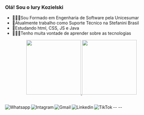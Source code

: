 ### Olá! Sou o Iury Kozielski


- 👨🏻‍🎓Sou Formado em Engenharia de Software pela Unicesumar
- 🚀Atualmente trabalho como Suporte Técnico na Stefanini Brasil
- 📖Estudando html, CSS, JS e Java
- 👨🏻‍💻Tenho muita vontade de aprender sobre as tecnologias 

<div align="center">
  <a href="https://github.com/ikozielski">
  <img height="180em" src="https://github-readme-stats.vercel.app/api?username=ikozielski&show_icons=true&theme=dark&include_all_commits=true&count_private=true"/>
  <img height="180em" src="https://github-readme-stats.vercel.app/api/top-langs/?username=ikozielski&layout=compact&langs_count=7&theme=dark"/>
</div>

  ##

 <div> 
  <a target="_blank" href="https://api.whatsapp.com/send?phone=5544984643755">
    <img align="left" alt="Whatsapp"  src="https://img.shields.io/badge/WhatsApp-25D366?style=for-the-badge&logo=whatsapp&logoColor=white" />
  </a>
  <a target="_blank"  href="https://instagram.com/iury_kozielski">
    <img align="left" alt="Intagram" src="https://img.shields.io/badge/-Instagram-%23E4405F?style=for-the-badge&logo=instagram&logoColor=white">
   </a>
   
  <a target="_blank" href="mailto:iurykozielski9@gmail.com">
   <img align="left" alt="Gmail" src="https://img.shields.io/badge/Gmail-D14836?style=for-the-badge&logo=gmail&logoColor=white">
  </a>
   
   <a target="_blank"  href="https://www.linkedin.com/in/iury-kozielski">
    <img align="left" alt="Linkedin" src="https://img.shields.io/badge/-LinkedIn-%230077B5?style=for-the-badge&logo=linkedin&logoColor=white">
   </a>                                                  
 --
    <a target="_blank"  href="https://www.tiktok.com/@iurykozielski">
    <img align="left" alt="TikTok" src="https://img.shields.io/badge/TikTok-000000?style=for-the-badge&logo=tiktok&logoColor=white">
   </a> 
--
 </div>
  
  
  
